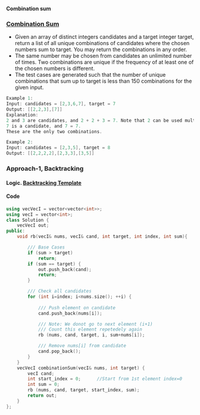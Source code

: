 **Combination sum**

### [Combination Sum](https://leetcode.com/problems/combination-sum/description/)
- Given an array of distinct integers candidates and a target integer target, return a list of all unique combinations of candidates where the chosen numbers sum to target. You may return the combinations in any order.
- The same number may be chosen from candidates an unlimited number of times. Two combinations are unique if the frequency of at least one of the chosen numbers is different.
- The test cases are generated such that the number of unique combinations that sum up to target is less than 150 combinations for the given input.
```c
Example 1:
Input: candidates = [2,3,6,7], target = 7
Output: [[2,2,3],[7]]
Explanation:
2 and 3 are candidates, and 2 + 2 + 3 = 7. Note that 2 can be used multiple times.
7 is a candidate, and 7 = 7.
These are the only two combinations.

Example 2:
Input: candidates = [2,3,5], target = 8
Output: [[2,2,2,2],[2,3,3],[3,5]]
```

### Approach-1, Backtracking
#### Logic. [Backtracking Template]()

#### Code
```cpp
using vecVecI = vector<vector<int>>;
using vecI = vector<int>;
class Solution {
    vecVecI out;
public:
    void rb(vecI& nums, vecI& cand, int target, int index, int sum){

        /// Base Cases
        if (sum > target)
            return;
        if (sum == target) {
            out.push_back(cand);
            return;
        }

        /// Check all candidates
        for (int i=index; i<nums.size(); ++i) {
            
            /// Push element on candidate
            cand.push_back(nums[i]);

            /// Note: We donot go to next element (i+1)
            /// Count this element repetedely again
            rb (nums, cand, target, i, sum+nums[i]);

            /// Remove nums[i] from candidate
            cand.pop_back();
        }
    }
    vecVecI combinationSum(vecI& nums, int target) {
        vecI cand;
        int start_index = 0;      //Start from 1st element index=0
        int sum = 0;
        rb (nums, cand, target, start_index, sum);
        return out;
    }
};
```

